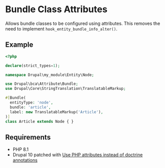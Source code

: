 # Bundle Class Attributes

Allows bundle classes to be configured using attributes. This removes the need
to implement `hook_entity_bundle_info_alter()`.

## Example

```php
<?php

declare(strict_types=1);

namespace Drupal\my_module\Entity\Node;

use Drupal\bca\Attribute\Bundle;
use Drupal\Core\StringTranslation\TranslatableMarkup;

#[Bundle(
  entityType: 'node',
  bundle: 'article',
  label: new TranslatableMarkup('Article'),
)]
class Article extends Node { }
```

## Requirements

* PHP 8.1
* Drupal 10 patched with
  [Use PHP attributes instead of doctrine annotations](https://www.drupal.org/project/drupal/issues/3252386)
